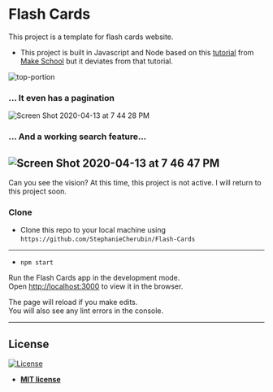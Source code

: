 # Flash Cards

This project is a template for flash cards website.
- This project is built in Javascript and Node based on this 
[tutorial](https://www.makeschool.com/academy/track/standalone/pete-s-pet-emporium---advanced-web-recipes/getting-started-V4Q=)
from [Make School](http://makeschool.com)
but it deviates from that tutorial.

![top-portion](https://user-images.githubusercontent.com/26418542/79172021-8ca4eb80-7dc1-11ea-862a-10691f5e9a16.png)

### ... It even has a pagination
![Screen Shot 2020-04-13 at 7 44 28 PM](https://user-images.githubusercontent.com/26418542/79172029-94649000-7dc1-11ea-8b84-3b970240d853.png)

### ... And a working search feature...

![Screen Shot 2020-04-13 at 7 46 47 PM](https://user-images.githubusercontent.com/26418542/79172056-a3e3d900-7dc1-11ea-8d4a-f3144a2796ad.png)
---

Can you see the vision? At this time, this project is not active. I will return to this project soon.

### Clone

- Clone this repo to your local machine using `https://github.com/StephanieCherubin/Flash-Cards`
---
- `npm start`

Run the Flash Cards app in the development mode.  
Open [http://localhost:3000](http://localhost:3000) to view it in the browser.

The page will reload if you make edits.  
You will also see any lint errors in the console.

---

## License

[![License](http://img.shields.io/:license-mit-blue.svg?style=flat-square)](http://badges.mit-license.org)

- **[MIT license](https://github.com/StephanieCherubin/FlashCards/blob/master/LICENSE)**
